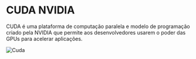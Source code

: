 # CUDA NVIDIA
CUDA é uma plataforma de computação paralela e modelo de programação criado pela NVIDIA que permite aos desenvolvedores usarem o poder das GPUs para acelerar aplicações.

![Cuda](https://github.com/user-attachments/assets/4332d0e2-6a1a-4c3e-adbd-bd6a5ce8a1b1)


